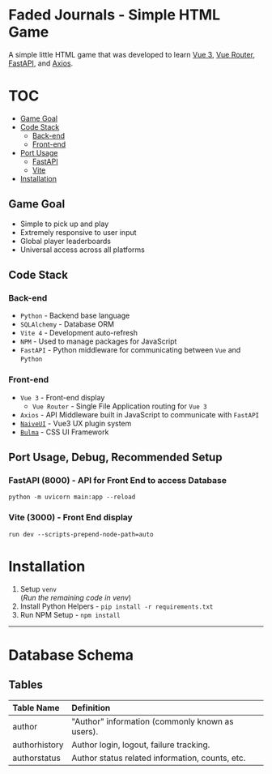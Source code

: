 # Faded Journals - Simple HTML Game

A simple little HTML game that was developed to learn [Vue 3](https://v3.vuejs.org/), [Vue Router](https://router.vuejs.org/), [FastAPI](https://fastapi.tiangolo.com/), and [Axios](https://axios-http.com/).

# TOC

* [Game Goal](#game-goal)
* [Code Stack](#code-stack)
  - [Back-end](#back-end)
  - [Front-end](#front-end)
* [Port Usage](#port-usage-debug-recommended-setup)
  - [FastAPI](#fastapi-8000---api-for-front-end-to-access-database)
  - [Vite](#vite-3000---front-end-display)
* [Installation](#installation)

## Game Goal

* Simple to pick up and play
* Extremely responsive to user input
* Global player leaderboards
* Universal access across all platforms

## Code Stack

### Back-end

* `Python` - Backend base language
* `SQLAlchemy` - Database ORM
* `Vite 4` - Development auto-refresh
* `NPM` - Used to manage packages for JavaScript
* `FastAPI` - Python middleware for communicating between `Vue` and `Python`

### Front-end

* `Vue 3` - Front-end display
  * `Vue Router` - Single File Application routing for `Vue 3`
* `Axios` - API Middleware built in JavaScript to communicate with `FastAPI`
* [`NaiveUI`](https://www.naiveui.com/) - Vue3 UX plugin system
* [`Bulma`](https://bulma.io/) - CSS UI Framework

## Port Usage, Debug, Recommended Setup

### FastAPI (8000) - API for Front End to access Database

`python -m uvicorn main:app --reload`

### Vite (3000) - Front End display

`run dev --scripts-prepend-node-path=auto`

# Installation

1. Setup `venv`  
(*Run the remaining code in venv*)
2. Install Python Helpers - `pip install -r requirements.txt`
3. Run NPM Setup - `npm install`

---

# Database Schema

## Tables

| **Table Name** | **Definition**                                  |
|:---------------|:------------------------------------------------|
| author         | "Author" information (commonly known as users). |
| authorhistory  | Author login, logout, failure tracking.         |
| authorstatus   | Author status related information, counts, etc. |